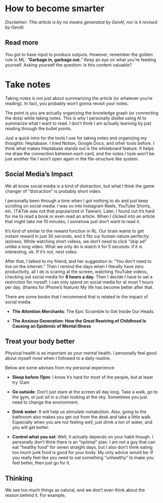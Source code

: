 # How to become smarter

*Disclaimer: This article is by no means generated by GenAI, nor is it revised by GenAI.*

## Read more

You got to have input to produce outputs. However, remember the golden rule in ML: “**Garbage in, garbage out.**” Keep an eye on what you’re feeding yourself. Asking yourself the question: Is this content valuable?

# Take notes

Taking notes is not just about summarizing the article (or whatever you’re reading). In fact, you probably won’t gonna revisit your notes.

The point is you are actually organizing the knowledge graph (or connecting the dots) while taking notes. This is why I personally dislike using AI to summarize what I want to read. I don’t think I am actually learning by just reading through the bullet points.

Just a quick intro for the tools I use for taking notes and organizing my thoughts: Heptabase. I tried Notion, Google Docs, and other tools before. I think what makes Heptabase stands out is the whiteboard feature. It helps me draw the connection between each card, and the notes I took won’t be just another file I won’t open again in the file-structure like system.

## Social Media’s Impact

We all know social media is a kind of distraction, but what I think the game changer of “distraction” is probably short video.

I personally been through a time when I got nothing to do and just keep scrolling on social media. I was so into Instagram Reels, YouTube Shorts, etc. (TikTok was not that popularized in Taiwan). Later, I found out it’s hard for me to read a book or even read an article. When I clicked into an article that might take me 10 minutes, I somehow just don’t want to read it.

It’s kind of similar to the reward function in RL. Our brain wants to get instant reward in just 30 seconds, and it fits our human nature perfectly: laziness. While watching short videos, we don’t need to click “skip ad” unlike a long video. What we only do is watch it for 5 seconds: if it is interesting, ok. If it’s not, next video.

After that, I talked to my friend, and her suggestion is: “You don’t need to live on the internet.” Then I remind the days when I literally have zero productivity, all I do is scaring at the screen, watching YouTube videos, checking out social media for **8 hours a day.** Then I decide I have to set a restriction for myself: I can only spend on social media for at most 1 hours per day. (thanks for iPhone’s feature) My life has become better after that.

There are some books that I recommend that is related to the impact of social media:

- **The Attention Merchants**: The Epic Scramble to Get Inside Our Heads. 

- **The Anxious Generation: How the Great Rewiring of Childhood Is Causing an Epidemic of Mental Illness**

## Treat your body better

Physical health is as important as your mental health. I personally feel good about myself most when I followed to a daily routine.

Below are some advises from my personal experience:

- **Sleep before 11pm**: I know it’s hard for most of the people, but at least try 12am

- **Go outside**: Don’t just stare at the screen all day long. Take a walk, go to the gym, or just sit in a chair looking at the sky. Sometimes you just need to change the environment.

- **Drink water**: It will help us stimulate metabolism. Also, going to the bathroom also makes you get out from the desk and take a little walk. Especially when you are not feeling well, just drink a ton of water, and you will get better.

- **Control what you eat**: Well, it actually depends on your habit though. I personally don’t think there is an “optimal” plan. I am not a guy that can eat “healthy food” for seven straight days, but I also don’t think eating too much junk food is good for your body. My only advice would be: If you really feel like you need to eat something “unhealthy” to make you feel better, then just go for it.

## Thinking

We see too much things as natural, and we don’t even think about the reason behind it. For example,  
